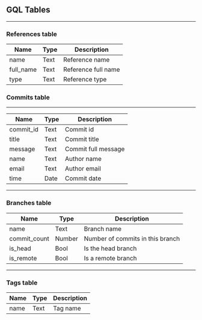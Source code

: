 ## GQL Tables 
---

### References table

| Name      | Type | Description         |
| --------- | ---- | ------------------- |
| name      | Text | Reference name      |
| full_name | Text | Reference full name |
| type      | Text | Reference type      |

### Commits table

---

| Name      | Type | Description         |
| --------- | ---- | ------------------- |
| commit_id | Text | Commit id           |
| title     | Text | Commit title        |
| message   | Text | Commit full message |
| name      | Text | Author name         |
| email     | Text | Author email        |
| time      | Date | Commit date         |

---

### Branches table

| Name         | Type   | Description                      |
| ------------ | ------ | -------------------------------- |
| name         | Text   | Branch name                      |
| commit_count | Number | Number of commits in this branch |
| is_head      | Bool   | Is the head branch               |
| is_remote    | Bool   | Is a remote branch               |

---

### Tags table

| Name | Type | Description |
| ---- | ---- | ----------- |
| name | Text | Tag name    |